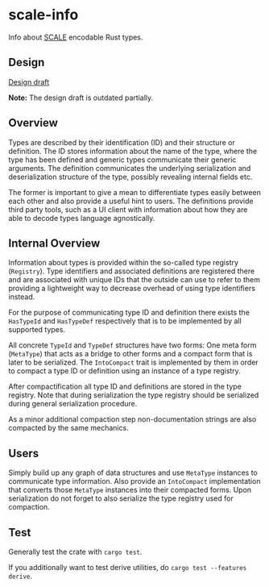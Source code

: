 # scale-info

Info about [SCALE](https://github.com/paritytech/parity-scale-codec) encodable Rust types.

## Design

[Design draft](https://hackmd.io/0wWm0ueBSF26m2pBG5NaeQ?view)

**Note:** The design draft is outdated partially.

## Overview

Types are described by their identification (ID) and their structure or definition.
The ID stores information about the name of the type, where the type has been defined and generic types communicate their generic arguments.
The definition communicates the underlying serialization and deserialization structure of the type,
possibly revealing internal fields etc.

The former is important to give a mean to differentiate types easily between each other and also provide a useful hint to users.
The definitions provide third party tools, such as a UI client with information about how they are able to decode types language agnostically.

## Internal Overview

Information about types is provided within the so-called type registry (`Registry`).
Type identifiers and associated definitions are registered there and are associated with unique IDs that the outside
can use to refer to them providing a lightweight way to decrease overhead of using type identifiers instead.

For the purpose of communicating type ID and definition there exists the `HasTypeId` and `HasTypeDef` respectively
that is to be implemented by all supported types.

All concrete `TypeId` and `TypeDef` structures have two forms:
One meta form (`MetaType`) that acts as a bridge to other forms and a compact form that is later to be serialized.
The `IntoCompact` trait is implemented by them in order to compact a type ID or definition using an instance of a type registry.

After compactification all type ID and definitions are stored in the type registry.
Note that during serialization the type registry should be serialized during general serialization procedure.

As a minor additional compaction step non-documentation strings are also compacted by the same mechanics.

## Users

Simply build up any graph of data structures and use `MetaType` instances to communicate type information.
Also provide an `IntoCompact` implementation that converts those `MetaType` instances into their compacted forms.
Upon serialization do not forget to also serialize the type registry used for compaction.

## Test

Generally test the crate with `cargo test`.

If you additionally want to test derive utilities, do `cargo test --features derive`.
